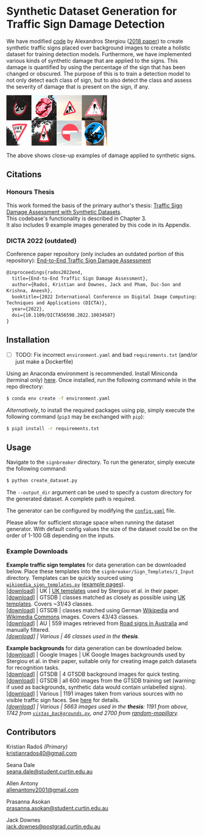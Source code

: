 # Synthetic Dataset Generation for Traffic Sign Damage Detection
We have modified [code](https://github.com/alexandrosstergiou/Traffic-Sign-Recognition-basd-on-Synthesised-Training-Data) by Alexandros Stergiou ([2018 paper](https://www.mdpi.com/2504-2289/2/3/19)) to create synthetic traffic signs placed over background images to create a holistic dataset for training detection models. Furthermore, we have implemented various kinds of synthetic damage that are applied to the signs. This damage is quantified by using the percentage of the sign that has been changed or obscured. The purpose of this is to train a detection model to not only detect each class of sign, but to also detect the class and assess the severity of damage that is present on the sign, if any.
 
 ![damaged_examples](Figures/Damaged_examples.png "Damaged Signs")
 
The above shows close-up examples of damage applied to synthetic signs.

## Citations
### Honours Thesis
This work formed the basis of the primary author's thesis: [Traffic Sign Damage Assessment with Synthetic Datasets](https://drive.google.com/file/d/1ga3G7J4nosSUuaum6RhyoEhmde9-34tc/view). \
This codebase's functionality is described in Chapter 3. \
It also includes 9 example images generated by this code in its Appendix.

### DICTA 2022 (outdated)
Conference paper repository (only includes an outdated portion of this repository): [End-to-End Traffic Sign Damage Assessment](https://github.com/dsphamgithub/tsda/tree/main)
```
@inproceedings{rados2022end,
  title={End-to-End Traffic Sign Damage Assessment},
  author={Radoš, Kristian and Downes, Jack and Pham, Duc-Son and Krishna, Aneesh},
  booktitle={2022 International Conference on Digital Image Computing: Techniques and Applications (DICTA)},
  year={2022},
  doi={10.1109/DICTA56598.2022.10034587}
}
```
<!-- - [ ] TODO: Add synthetic dataset paper bibtex citation once available
```
``` -->

## Installation
- [ ] TODO: Fix incorrect `environment.yaml` and bad `requirements.txt` (and/or just make a Dockerfile)

Using an Anaconda environment is recommended. Install Miniconda (terminal only) [here](https://docs.conda.io/en/latest/miniconda.html). Once installed, run the following command while in the repo directory:
```sh
$ conda env create -f environment.yaml
```

*Alternatively*, to install the required packages using pip, simply execute the following command (`pip3` may be exchanged with `pip`):
```sh
$ pip3 install -r requirements.txt
```

[comment]: <> (Note that the synthetic dataset SGTSD will need aprox. 10GB and the sample set used for training will be close to 1GB.)


## Usage
Navigate to the `signbreaker` directory. To run the generator, simply execute the following command:
```sh
$ python create_dataset.py
```
The `--output_dir` argument can be used to specify a custom directory for the generated dataset. A complete path is required.

The generator can be configured by modifying the [`config.yaml`](signbreaker/config.yaml) file.

Please allow for sufficient storage space when running the dataset generator. With default config values the size of the dataset could be on the order of 1-100 GB depending on the inputs.

### Example Downloads
**Example traffic sign templates** for data generation can be downloaded below. Place these templates into the `signbreaker/Sign_Templates/1_Input` directory. Templates can be quickly sourced using [`wikipedia_sign_templates.py`](wikipedia_sign_templates.py) ([example pages](https://kristian-rados.notion.site/Notable-Wikipedia-Wikimedia-Traffic-Sign-Pages-083306914aea41698a690d7b8141d169)). \
[[download]](https://drive.google.com/file/d/1dALYTwtGMGrEXROh8KWBdLzH2_1Jxzmu/view?usp=sharing) | UK | [UK templates](https://www.gov.uk/guidance/traffic-sign-images)  used by Stergiou et al. in their paper. \
[[download]](https://drive.google.com/file/d/19_muDfADDh83zwIndZE3bsfbFh9KrGKD/view?usp=sharing) | GTSDB | classes matched as closely as possible using [UK templates](https://www.gov.uk/guidance/traffic-sign-images). Covers ~31/43 classes. \
[[download]](https://drive.google.com/file/d/1kMAPRSOs9RqAtQu6-fUEn1fqkazIC3Kt/view?usp=sharing) | GTSDB | classes matched using German [Wikipedia](https://en.wikipedia.org/wiki/Road_signs_in_Germany) and [Wikimedia Commons](https://commons.wikimedia.org/wiki/Historic_road_signs_in_Germany#1992%E2%80%932013) images. Covers 43/43 classes. \
[[download]](https://drive.google.com/file/d/1FaSIIGIDhOtUD3P1rTyXP67kvmqLyS8c/view?usp=sharing) | AU | 559 images retrieved from [Road signs in Australia]() and manually filtered. \
*[[download]](https://drive.google.com/file/d/1glLjRep1CTASDteSqn5SA9bHcH0jr-ow/view?usp=sharing) | Various | 46 classes used in the **thesis**.*

**Example backgrounds** for data generation can be downloaded below. \
[[download]](https://drive.google.com/file/d/1LvKXLakMttnXL7w4R3dl-dgmkv59cpQK/view?usp=sharing) | Google Images | UK Google Images backgrounds used by Stergiou et al. in their paper, suitable only for creating image patch datasets for recognition tasks. \
[[download]](https://drive.google.com/file/d/1WCfWVruL0_WxnMaYJ-qzQD0cnFO478fh/view?usp=sharing) | GTSDB | 4 GTSDB background images for quick testing. \
[[download]](https://drive.google.com/file/d/1dWkyX9-lGEE59odbthu3zFdZT9ksQ2nS/view?usp=sharing) | GTSDB | all 600 images from the GTSDB training set (warning: if used as backgrounds, synthetic data would contain unlabelled signs). \
[[download]](https://drive.google.com/file/d/1navoOiHRhYhrIGgogp1TMoEg3QczvN85/view?usp=sharing) | Various | 1191 images taken from various sources with no visible traffic sign faces. See [here](https://github.com/dsphamgithub/tsda#synthetic-dataset-generation-code) for details. \
*[[download]](https://drive.google.com/file/d/14FCdlrEimycexdyHDVVACgzbTPYcYnl7/view?usp=drive_link) | Various | 5663 images used in the **thesis**: 1191 from above, 1742 from [`vistas_backgrounds.py`](bg_scripts/vistas_backgrounds.py), and 2700 from [random-mapillary](https://github.com/BunningsWarehouseOfficial/random-mapillary).*

## Contributors
Kristian Radoš *(Primary)* \
kristianrados40@gmail.com

Seana Dale \
seana.dale@student.curtin.edu.au

Allen Antony \
allenantony2001@gmail.com

Prasanna Asokan \
prasanna.asokan@student.curtin.edu.au

Jack Downes \
jack.downes@postgrad.curtin.edu.au

